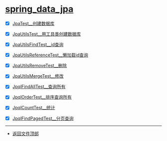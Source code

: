 
# [spring_data_jpa](../README.md)

- [x] [JpaTest__创建数据库](src/test/java/com/cpucode/test/JpaTest.java)
- [x] [JpaUtilsTest__用工具类创建数据库](src/test/java/com/cpucode/test/JpaUtilsTest.java)
- [x] [JpaUtilsFindTest__id查询](src/test/java/com/cpucode/test/JpaUtilsFindTest.java)
- [x] [JpaUtilsReferenceTest__懒加载id查询](src/test/java/com/cpucode/test/JpaUtilsReferenceTest.java)
- [x] [JpaUtilsRemoveTest__删除](src/test/java/com/cpucode/test/JpaUtilsRemoveTest.java)
- [x] [JpaUtilsMergeTest__修改](src/test/java/com/cpucode/test/JpaUtilsMergeTest.java)

- [x] [JpqlFindAllTest__查询所有](src/test/java/com/cpucode/test/JpqlFindAllTest.java)
- [x] [JpqlOrderTest__排序查询所有](src/test/java/com/cpucode/test/JpqlOrderTest.java)
- [x] [JpqlCountTest__统计](src/test/java/com/cpucode/test/JpqlCountTest.java)
- [x] [JpqlFindPagedTest__分页查询](src/test/java/com/cpucode/test/JpqlFindPagedTest.java)

-----------------

- [返回文件顶部](../README.md)